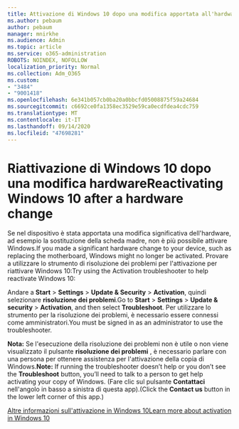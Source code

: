 ```yaml
---
title: Attivazione di Windows 10 dopo una modifica apportata all'hardware
ms.author: pebaum
author: pebaum
manager: mnirkhe
ms.audience: Admin
ms.topic: article
ms.service: o365-administration
ROBOTS: NOINDEX, NOFOLLOW
localization_priority: Normal
ms.collection: Adm_O365
ms.custom:
- "3484"
- "9001418"
ms.openlocfilehash: 6e341b057cb0ba20a0bbcfd05008875f59a24684
ms.sourcegitcommit: c6692ce0fa1358ec3529e59ca0ecdfdea4cdc759
ms.translationtype: MT
ms.contentlocale: it-IT
ms.lasthandoff: 09/14/2020
ms.locfileid: "47698281"
---
```

# <a name="reactivating-windows-10-after-a-hardware-change"></a><span data-ttu-id="e262c-102">Riattivazione di Windows 10 dopo una modifica hardware</span><span class="sxs-lookup"><span data-stu-id="e262c-102">Reactivating Windows 10 after a hardware change</span></span>

<span data-ttu-id="e262c-103">Se nel dispositivo è stata apportata una modifica significativa dell'hardware, ad esempio la sostituzione della scheda madre, non è più possibile attivare Windows.</span><span class="sxs-lookup"><span data-stu-id="e262c-103">If you made a significant hardware change to your device, such as replacing the motherboard, Windows might no longer be activated.</span></span> <span data-ttu-id="e262c-104">Provare a utilizzare lo strumento di risoluzione dei problemi per l'attivazione per riattivare Windows 10:</span><span class="sxs-lookup"><span data-stu-id="e262c-104">Try using the Activation troubleshooter to help reactivate Windows 10:</span></span>

<span data-ttu-id="e262c-105">Andare a **Start**  >  **Settings**  >  **Update & Security**  >  **Activation**, quindi selezionare **risoluzione dei problemi**.</span><span class="sxs-lookup"><span data-stu-id="e262c-105">Go to **Start** > **Settings** > **Update & security** > **Activation**, and then select **Troubleshoot**.</span></span> <span data-ttu-id="e262c-106">Per utilizzare lo strumento per la risoluzione dei problemi, è necessario essere connessi come amministratori.</span><span class="sxs-lookup"><span data-stu-id="e262c-106">You must be signed in as an administrator to use the troubleshooter.</span></span>

<span data-ttu-id="e262c-107">**Nota:** Se l'esecuzione della risoluzione dei problemi non è utile o non viene visualizzato il pulsante **risoluzione dei problemi** , è necessario parlare con una persona per ottenere assistenza per l'attivazione della copia di Windows.</span><span class="sxs-lookup"><span data-stu-id="e262c-107">**Note:** If running the troubleshooter doesn’t help or you don’t see the **Troubleshoot** button, you’ll need to talk to a person to get help activating your copy of Windows.</span></span> <span data-ttu-id="e262c-108">(Fare clic sul pulsante **Contattaci** nell'angolo in basso a sinistra di questa app).</span><span class="sxs-lookup"><span data-stu-id="e262c-108">(Click the **Contact us** button in the lower left corner of this app.)</span></span>

[<span data-ttu-id="e262c-109">Altre informazioni sull'attivazione in Windows 10</span><span class="sxs-lookup"><span data-stu-id="e262c-109">Learn more about activation in Windows 10</span></span>](https://support.microsoft.com/help/12440/windows-10-activate)
